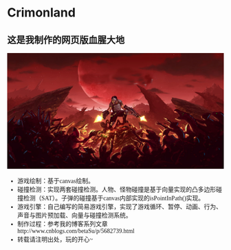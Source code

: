 # Crimonland
<h2>这是我制作的网页版血腥大地</h2>
<img src="https://github.com/BetaSu/Crimonland/blob/master/new/images/bkg1.jpg"/> <br/>
<ul style="font-family:'微软雅黑'">
		<li>游戏绘制：基于canvas绘制。</li>
		<li>碰撞检测：实现两套碰撞检测。人物、怪物碰撞是基于向量实现的凸多边形碰撞检测（SAT）。子弹的碰撞基于canvas内部实现的isPointInPath()实现。</li>
		<li>游戏引擎：自己编写的简易游戏引擎，实现了游戏循环、暂停、动画、行为、声音与图片预加载、向量与碰撞检测系统。</li>
		<li>制作过程：参考我的博客系列文章 http://www.cnblogs.com/betaSu/p/5682739.html</li>
		<li>转载请注明出处，玩的开心~</li>
		</ul>
